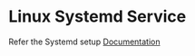# Linux Systemd Service

Refer the Systemd setup [Documentation](https://www.parseable.io/docs/installation/systemd)
